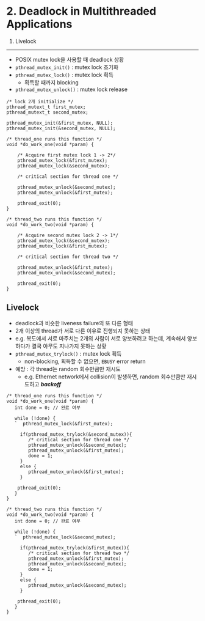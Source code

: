 # 2. Deadlock in Multithreaded Applications

1. Livelock

---

- POSIX mutex lock을 사용할 때 deadlock 상황
- `pthread_mutex_init()` : mutex lock 초기화
- `pthread_mutex_lock()` : mutex lock 획득
    - 획득할 때까지 blocking
- `pthread_mutex_unlock()` : mutex lock release

````
/* lock 2개 initialize */
pthread_mutext_t first_mutex;
pthread_mutext_t second_mutex;

pthread_mutex_init(&first_mutex, NULL);
pthread_mutex_init(&second_mutex, NULL);

/* thread_one runs this function */
void *do_work_one(void *param) {
   
    /* Acquire first mutex lock 1 -> 2*/
    pthread_mutex_lock(&first_mutex);
    pthread_mutex_lock(&second_mutex);
    
    /* critical section for thread one */
    
    pthread_mutex_unlock(&second_mutex);
    pthread_mutex_unlock(&first_mutex);
    
    pthread_exit(0);
}

/* thread_two runs this function */
void *do_work_two(void *param) {
   
    /* Acquire second mutex lock 2 -> 1*/
    pthread_mutex_lock(&second_mutex);
    pthread_mutex_lock(&first_mutex);
    
    /* critical section for thread two */
    
    pthread_mutex_unlock(&first_mutex);
    pthread_mutex_unlock(&second_mutex);
    
    pthread_exit(0);
}
````

## Livelock

- deadlock과 비슷한 liveness failure의 또 다른 형태
- 2개 이상의 thread가 서로 다른 이유로 진행되지 못하는 상태
- e.g. 복도에서 서로 마주치는 2개의 사람이 서로 양보하려고 하는데, 계속해서 양보하다가 결국 아무도 지나가지 못하는 상황
- `pthread_mutex_trylock()` : mutex lock 획득
    - non-blocking, 획득할 수 없으면, `EBUSY` error return
- 예방 : 각 thread는 random 회수만큼만 재시도
    - e.g. Ethernet network에서 collision이 발생하면, random 회수만큼만 재시도하고 **_backoff_**

````
/* thread_one runs this function */
void *do_work_one(void *param) {
   int done = 0; // 완료 여부
   
   while (!done) {
   `  pthread_mutex_lock(&first_mutex);
     
     if(pthread_mutex_trylock(&second_mutex)){
        /* critical section for thread one */
        pthread_mutex_unlock(&second_mutex);
        pthread_mutex_unlock(&first_mutex);
        done = 1;
     }
     else {
        pthread_mutex_unlock(&first_mutex);
     }
    
    pthread_exit(0);
   }
}

/* thread_two runs this function */
void *do_work_two(void *param) {
   int done = 0; // 완료 여부
   
   while (!done) {
   `  pthread_mutex_lock(&second_mutex);
     
     if(pthread_mutex_trylock(&first_mutex)){
        /* critical section for thread two */
        pthread_mutex_unlock(&first_mutex);
        pthread_mutex_unlock(&second_mutex);
        done = 1;
     }
     else {
        pthread_mutex_unlock(&second_mutex);
     }
    
    pthread_exit(0);
   }
}
````

````
